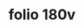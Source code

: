 ---
layout: edition
title: folio 180v
manuscript: Florence, Biblioteca Marucelliana, Carte Rajna XIX.15
sigla: R
iip: r180v.tif
milestone: 360
---